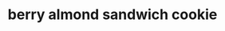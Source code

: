 ---
id: 5c1d092330bcf7001497debe
servings: 3 dozen
notes: '1 each: 167 calories
 10g fat (5g saturated fat)
 20mg cholesterol
 114mg sodium
 17g carbohydrate (8g sugars
 1g fiber)
 2g protein.'
directions: 'preheat oven to 325°.
in a large bowl
 cream butter and sugar until light and fluffy.
beat in vanilla.
combine flour and salt; gradually add to creamed mixture and mix well.
stir in almonds.
on a heavily floured surface
 roll out dough to 1/8-in. thickness.
with floured 2-1/2-in. cookie cutters
 cut into desired shapes.
place 1 in. apart on ungreased baking sheets.
bake 10-12 minutes or until edges begin to brown.
remove to wire racks to cool.
spread 1 teaspoon raspberry filling on the bottoms of half of the cookies; top with remaining cookies.
sprinkle with edible glitter or confectioners sugar.
store in an airtight container.'
ingredients: '1-1/2 cups butter
 softened
1 cup sugar
1 teaspoon vanilla extract
2-3/4 cups all-purpose flour
1/2 teaspoon salt
2 cups ground almonds
3/4 cup raspberry filling
edible glitter or confectioners sugar'
rating: 0
ease:

category: dessert
href: 'https: //www.tasteofhome.com/recipes/berry-almond-sandwich-cookies/'
totalTime: 40 minutes
cookTime: 10 minutes
prepTime: 30 minutes
title: berry almond sandwich cookie
path: /berry-almond-sandwich-cookie
---